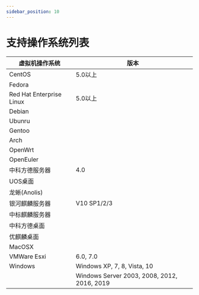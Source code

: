 ```yaml
---
sidebar_position: 10
---
```


# 支持操作系统列表

| 虚拟机操作系统           | 版本                                        |
|--------------------------|---------------------------------------------|
| CentOS                   | 5.0以上                                     |
| Fedora                   |                                             |
| Red Hat Enterprise Linux | 5.0以上                                     |
| Debian                   |                                             |
| Ubunru                   |                                             |
| Gentoo                   |                                             |
| Arch                     |                                             |
| OpenWrt                  |                                             |
| OpenEuler                |                                             |
| 中科方德服务器           | 4.0                                         |
| UOS桌面                  |                                             |
| 龙蜥(Anolis)             |                                             |
| 银河麒麟服务器           | V10 SP1/2/3                                 |
| 中标麒麟服务器           |                                             |
| 中科方德桌面             |                                             |
| 优麒麟桌面               |                                             |
| MacOSX                   |                                             |
| VMWare Esxi              | 6.0, 7.0                                    |
| Windows                  | Windows XP, 7, 8, Vista, 10                 |
|                          | Windows Server 2003, 2008, 2012, 2016, 2019 |
